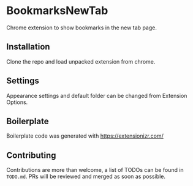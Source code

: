 # BookmarksNewTab
Chrome extension to show bookmarks in the new tab page.

## Installation
Clone the repo and load unpacked extension from chrome.

## Settings
Appearance settings and default folder can be changed from Extension Options.

## Boilerplate
Boilerplate code was generated with https://extensionizr.com/

## Contributing
Contributions are more than welcome, a list of TODOs can be found in `TODO.md`. PRs will be reviewed and merged as soon as possible.
